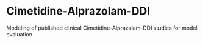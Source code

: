 # Cimetidine-Alprazolam-DDI
Modeling of published clinical Cimetidine-Alprazolam-DDI studies for model evaluation 
